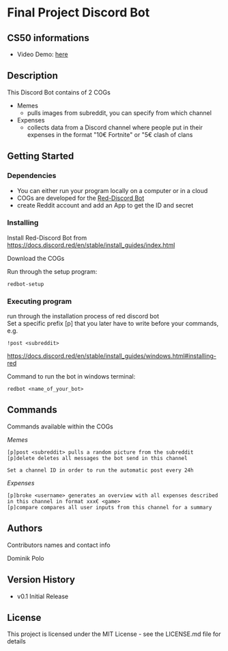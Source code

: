 # Final Project Discord Bot

## CS50 informations
- Video Demo: [here](www.youtube.com)

## Description

This Discord Bot contains of 2 COGs

- Memes
  - pulls images from subreddit, you can specify from which channel
- Expenses
  - collects data from a Discord channel where people put in their expenses in the format "10€ Fortnite" or "5€ clash of clans


## Getting Started

### Dependencies

- You can either run your program locally on a computer or in a cloud
- COGs are developed for the [Red-Discord Bot](https://github.com/Cog-Creators/Red-DiscordBot)
- create Reddit account and add an App to get the ID and secret


### Installing

Install Red-Discord Bot from https://docs.discord.red/en/stable/install_guides/index.html

Download the COGs

Run through the setup program:
```
redbot-setup
```

### Executing program

run through the installation process of red discord bot <br>
Set a specific prefix [p] that you later have to write before your commands, e.g. 
```
!post <subreddit>
```
https://docs.discord.red/en/stable/install_guides/windows.html#installing-red

Command to run the bot in windows terminal:
```
redbot <name_of_your_bot>
```

## Commands

Commands available within the COGs

*Memes*

```
[p]post <subreddit> pulls a random picture from the subreddit
[p]delete deletes all messages the bot send in this channel

Set a channel ID in order to run the automatic post every 24h
```

*Expenses*

```
[p]broke <username> generates an overview with all expenses described in this channel in format xxx€ <game>
[p]compare compares all user inputs from this channel for a summary
```

## Authors

Contributors names and contact info

Dominik Polo

## Version History

* v0.1 Initial Release

## License

This project is licensed under the MIT License - see the LICENSE.md file for details
